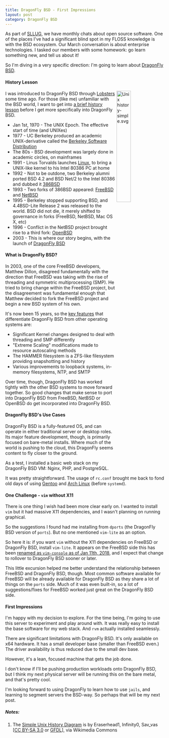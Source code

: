 ```yaml
---
title: DragonFly BSD - First Impressions
layout: post
category: DragonFly BSD
---
```

As part of [SLLUG](https://www.sllug.ca), we have monthly chats about open source
software. One of the places I've had a significant blind spot in my FLOSS knowledge
is with the BSD ecosystem. Our March conversation is about enterprise technologies.
I tasked our members with some homework: go learn something new, and tell us
about it!

So I'm diving in a very specific direction: I'm going to learn about [DragonFly BSD](https://www.dragonflybsd.org).

#### History Lesson

[<img src="https://upload.wikimedia.org/wikipedia/commons/thumb/7/77/Unix_history-simple.svg/1200px-Unix_history-simple.svg.png" alt="Unix history-simple.svg" align="right" style="width: 30%">](https://commons.wikimedia.org/wiki/File:Unix_history-simple.svg#/media/File:Unix_history-simple.svg)

I was introduced to DragonFly BSD through [Lobsters](https://lobste.rs/) some time
ago. For those (like me) unfamiliar with the BSD world, I want to get into [a
brief history lesson](https://en.wikipedia.org/wiki/History_of_Unix#/media/File:Unix_history-simple.svg)
before I get more specifically into DragonFly BSD.

- Jan 1st, 1970 - The UNIX Epoch. The effective start of time (and UNIXes)
- 1977 - UC Berkeley produced an academic UNIX-derivative called the [Berkeley Software Distribution](https://en.wikipedia.org/wiki/Berkeley_Software_Distribution)
- The 80s - BSD development was largely done in academic circles, on mainframes
- 1991 - Linus Torvalds launches [Linux](https://en.wikipedia.org/wiki/Linux), to bring a UNIX-like kernel to his Intel 80386 PC at home
- 1992 - Not to be outdone, two Berkeley alumni ported BSD 4.2 and BSD Net/2 to the Intel 80386 and dubbed it [386BSD](https://en.wikipedia.org/wiki/386BSD)
- 1993 - Two forks of 386BSD appeared: [FreeBSD](https://en.wikipedia.org/wiki/FreeBSD) and [NetBSD](https://en.wikipedia.org/wiki/NetBSD)
- 1995 - Berkeley stopped supporting BSD, and 4.4BSD-Lite Release 2 was released to the world. BSD did not die, it merely shifted to governance in forks (FreeBSD, NetBSD, Mac OS X, etc)
- 1996 - Conflict in the NetBSD project brought rise to a third fork: [OpenBSD](https://en.wikipedia.org/wiki/OpenBSD)
- 2003 - This is where our story begins, with the launch of [DragonFly BSD](https://en.wikipedia.org/wiki/DragonFly_BSD)

#### What is DragonFly BSD?

In 2003, one of the core FreeBSD developers, Matthew Dillon, disagreed fundamentally
with the direction that FreeBSD was taking with the rise of threading and symmetric
multiprocessing (SMP). He tried to bring change within the FreeBSD project, but
the disagreement was fundamental enough that Matthew decided to fork the FreeBSD
project and begin a new BSD system of his own.

It's now been 15 years, so the [key features](https://www.dragonflybsd.org/features/)
that differentiate DragonFly BSD from other operating systems are:

- Significant Kernel changes designed to deal with threading and SMP differently
- "Extreme Scaling" modifications made to resource autoscaling methods
- The HAMMER filesystem is a ZFS-like filesystem providing snapshotting and history
- Various improvements to loopback systems, in-memory filesystems, NTP, and SMTP

Over time, though, DragonFly BSD has worked tightly with the other BSD systems
to move forward together. So good changes that make sense to port into DragonFly
BSD from FreeBSD, NetBSD or OpenBSD do get incorporated into DragonFly BSD.

#### DragonFly BSD's Use Cases

DragonFly BSD is a fully-featured OS, and can operate in either traditional
server or desktop roles. Its major feature development, though, is primarily
focused on bare-metal installs. Where much of the world is pushing to the cloud,
this DragonFly seems content to fly closer to the ground.

As a test, I installed a basic web stack on my DragonFly BSD VM: Nginx, PHP, and
PostgreSQL.

It was pretty straightforward. The usage of `rc.conf` brought me back to fond old
days of using [Gentoo](https://gentoo.org/) and [Arch Linux](https://www.archlinux.org/)
(before `systemd`).

#### One Challenge - `vim` without X11

There is one thing I wish had been more clear early on. I wanted to install `vim`
but it had massive X11 dependencies, and I wasn't planning on running graphical.

So the suggestions I found had me installing from `dports` (the DragonFly BSD
version of `ports`). But no one mentioned `vim-lite` as an option.

So here it is: if you want `vim` without the X11 dependencies on FreeBSD or DragonFly
BSD, install `vim-lite`. It appears on the FreeBSD side this has been [renamed as `vim-console` as of Jan 11th, 2018](https://www.freshports.org/editors/vim-console/),
and I expect that change to rollover to DragonFly BSD sooner or later.

This little excursion helped me better understand the relationship between FreeBSD
and DragonFly BSD, though. Most common software available for FreeBSD will be
already available for DragonFly BSD as they share a lot of things on the `ports`
side. Much of it was even built-in, so a lot of suggestions/fixes for FreeBSD
worked just great on the DragonFly BSD side.

#### First Impressions

I'm happy with my decision to explore. For the time being, I'm going to use this
server to experiment and play around with. It was really easy to install the
base software for my web stack. And `rvm` actually installed seamlessly.

There are significant limitations with DragonFly BSD. It's only available on x64
hardware. It has a small developer base (smaller than FreeBSD even.) The driver
availability is thus reduced due to the small dev base.

However, it's a lean, focused machine that gets the job done.

I don't know if I'll be pushing production workloads onto DragonFly BSD, but I
think my next physical server will be running this on the bare metal, and that's
pretty cool.

I'm looking forward to using DragonFly to learn how to use `jails`, and learning
to segment servers the BSD-way. So perhaps that will be my next post.

##### Notes:

1. The [Simple Unix History Diagram](https://commons.wikimedia.org/wiki/File:Unix_history-simple.svg#/media/File:Unix_history-simple.svg)
is by Eraserhead1, Infinity0, Sav_vas [[CC BY-SA 3.0](https://creativecommons.org/licenses/by-sa/3.0) or [GFDL](http://www.gnu.org/copyleft/fdl.html)], via Wikimedia Commons
